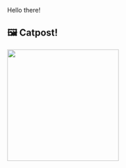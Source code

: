 Hello there!



## 🖼️ Catpost!

<sub>
    <img src="https://cdn2.thecatapi.com/images/FOGqTHSBa.jpg" height="256">
</sub>

